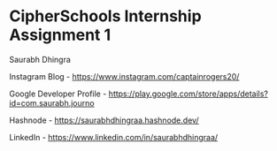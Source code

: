 # CipherSchools Internship Assignment 1

Saurabh Dhingra

Instagram Blog - https://www.instagram.com/captainrogers20/

Google Developer Profile - https://play.google.com/store/apps/details?id=com.saurabh.journo

Hashnode - https://saurabhdhingraa.hashnode.dev/

LinkedIn - https://www.linkedin.com/in/saurabhdhingraa/


